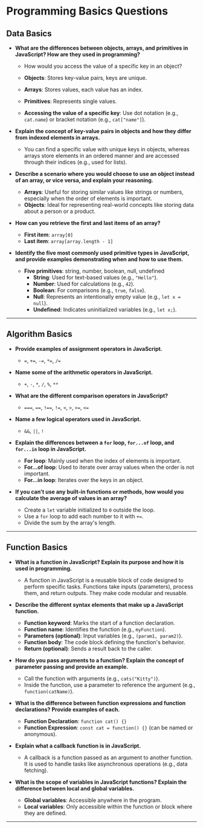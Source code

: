 # Programming Basics Questions

## Data Basics

- **What are the differences between objects, arrays, and primitives in JavaScript? How are they used in programming?**

  - How would you access the value of a specific key in an object?

  - **Objects**: Stores key-value pairs, keys are unique.
  - **Arrays**: Stores values, each value has an index.
  - **Primitives**: Represents single values.
  - **Accessing the value of a specific key**: Use dot notation (e.g., `cat.name`) or bracket notation (e.g., `cat["name"]`).

- **Explain the concept of key-value pairs in objects and how they differ from indexed elements in arrays.**

  - You can find a specific value with unique keys in objects, whereas arrays store elements in an ordered manner and are accessed through their indices (e.g., used for lists).

- **Describe a scenario where you would choose to use an object instead of an array, or vice versa, and explain your reasoning.**

  - **Arrays**: Useful for storing similar values like strings or numbers, especially when the order of elements is important.
  - **Objects**: Ideal for representing real-world concepts like storing data about a person or a product.

- **How can you retrieve the first and last items of an array?**

  - **First item**: `array[0]`
  - **Last item**: `array[array.length - 1]`

- **Identify the five most commonly used primitive types in JavaScript, and provide examples demonstrating when and how to use them.**
  - **Five primitives**: string, number, boolean, null, undefined
    - **String**: Used for text-based values (e.g., `"Hello"`).
    - **Number**: Used for calculations (e.g., `42`).
    - **Boolean**: For comparisons (e.g., `true`, `false`).
    - **Null**: Represents an intentionally empty value (e.g., `let x = null`).
    - **Undefined**: Indicates uninitialized variables (e.g., `let x;`).

---

## Algorithm Basics

- **Provide examples of assignment operators in JavaScript.**

  - `=`, `+=`, `-=`, `*=`, `/=`

- **Name some of the arithmetic operators in JavaScript.**

  - `+`, `-`, `*`, `/`, `%`, `**`

- **What are the different comparison operators in JavaScript?**

  - `===`, `==`, `!==`, `!=`, `<`, `>`, `>=`, `<=`

- **Name a few logical operators used in JavaScript.**

  - `&&`, `||`, `!`

- **Explain the differences between a `for` loop, `for...of` loop, and `for...in` loop in JavaScript.**

  - **For loop**: Mainly used when the index of elements is important.
  - **For...of loop**: Used to iterate over array values when the order is not important.
  - **For...in loop**: Iterates over the keys in an object.

- **If you can't use any built-in functions or methods, how would you calculate the average of values in an array?**
  - Create a `let` variable initialized to `0` outside the loop.
  - Use a `for` loop to add each number to it with `+=`.
  - Divide the sum by the array's length.

---

## Function Basics

- **What is a function in JavaScript? Explain its purpose and how it is used in programming.**

  - A function in JavaScript is a reusable block of code designed to perform specific tasks. Functions take inputs (parameters), process them, and return outputs. They make code modular and reusable.

- **Describe the different syntax elements that make up a JavaScript function.**

  - **Function keyword**: Marks the start of a function declaration.
  - **Function name**: Identifies the function (e.g., `myFunction`).
  - **Parameters (optional)**: Input variables (e.g., `(param1, param2)`).
  - **Function body**: The code block defining the function's behavior.
  - **Return (optional)**: Sends a result back to the caller.

- **How do you pass arguments to a function? Explain the concept of parameter passing and provide an example.**

  - Call the function with arguments (e.g., `cats("Kitty")`).
  - Inside the function, use a parameter to reference the argument (e.g., `function(catName)`).

- **What is the difference between function expressions and function declarations? Provide examples of each.**

  - **Function Declaration**: `function cat() {}`
  - **Function Expression**: `const cat = function() {}` (can be named or anonymous).

- **Explain what a callback function is in JavaScript.**

  - A callback is a function passed as an argument to another function. It is used to handle tasks like asynchronous operations (e.g., data fetching).

- **What is the scope of variables in JavaScript functions? Explain the difference between local and global variables.**
  - **Global variables**: Accessible anywhere in the program.
  - **Local variables**: Only accessible within the function or block where they are defined.

---
